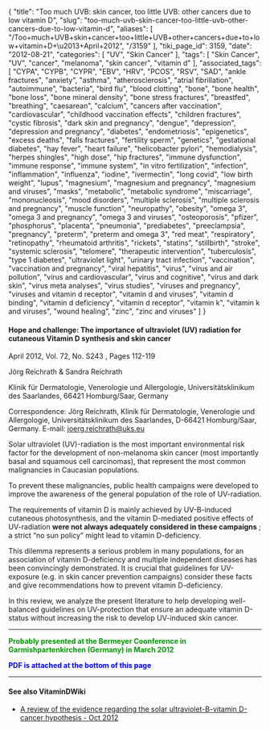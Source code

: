 {
    "title": "Too much UVB: skin cancer, too little UVB: other cancers due to low vitamin D",
    "slug": "too-much-uvb-skin-cancer-too-little-uvb-other-cancers-due-to-low-vitamin-d",
    "aliases": [
        "/Too+much+UVB+skin+cancer+too+little+UVB+other+cancers+due+to+low+vitamin+D+\u2013+April+2012",
        "/3159"
    ],
    "tiki_page_id": 3159,
    "date": "2012-08-21",
    "categories": [
        "UV",
        "Skin Cancer"
    ],
    "tags": [
        "Skin Cancer",
        "UV",
        "cancer",
        "melanoma",
        "skin cancer",
        "vitamin d"
    ],
    "associated_tags": [
        "CYPA",
        "CYPB",
        "CYPR",
        "EBV",
        "HRV",
        "PCOS",
        "RSV",
        "SAD",
        "ankle fractures",
        "anxiety",
        "asthma",
        "atherosclerosis",
        "atrial fibrillation",
        "autoimmune",
        "bacteria",
        "bird flu",
        "blood clotting",
        "bone",
        "bone health",
        "bone loss",
        "bone mineral density",
        "bone stress fractures",
        "breastfed",
        "breathing",
        "caesarean",
        "calcium",
        "cancers after vaccination",
        "cardiovascular",
        "childhood vaccination effects",
        "children fractures",
        "cystic fibrosis",
        "dark skin and pregnancy",
        "dengue",
        "depression",
        "depression and pregnancy",
        "diabetes",
        "endometriosis",
        "epigenetics",
        "excess deaths",
        "falls fractures",
        "fertility sperm",
        "genetics",
        "gestational diabetes",
        "hay fever",
        "heart failure",
        "helicobacter pylori",
        "hemodialysis",
        "herpes shingles",
        "high dose",
        "hip fractures",
        "immune dysfunction",
        "immune response",
        "immune system",
        "in vitro fertilization",
        "infection",
        "inflammation",
        "influenza",
        "iodine",
        "ivermectin",
        "long covid",
        "low birth weight",
        "lupus",
        "magnesium",
        "magnesium and pregnancy",
        "magnesium and viruses",
        "masks",
        "metabolic",
        "metabolic syndrome",
        "miscarriage",
        "mononucleosis",
        "mood disorders",
        "multiple sclerosis",
        "multiple sclerosis and pregnancy",
        "muscle function",
        "neuropathy",
        "obesity",
        "omega 3",
        "omega 3 and pregnancy",
        "omega 3 and viruses",
        "osteoporosis",
        "pfizer",
        "phosphorus",
        "placenta",
        "pneumonia",
        "prediabetes",
        "preeclampsia",
        "pregnancy",
        "preterm",
        "preterm and omega 3",
        "red meat",
        "respiratory",
        "retinopathy",
        "rheumatoid arthritis",
        "rickets",
        "statins",
        "stillbirth",
        "stroke",
        "systemic sclerosis",
        "telomere",
        "therapeutic intervention",
        "tuberculosis",
        "type 1 diabetes",
        "ultraviolet light",
        "urinary tract infection",
        "vaccination",
        "vaccination and pregnancy",
        "viral hepatitis",
        "virus",
        "virus and air pollution",
        "virus and cardiovascular",
        "virus and cognitive",
        "virus and dark skin",
        "virus meta analyses",
        "virus studies",
        "viruses and pregnancy",
        "viruses and vitamin d receptor",
        "vitamin d and viruses",
        "vitamin d binding",
        "vitamin d deficiency",
        "vitamin d receptor",
        "vitamin k",
        "vitamin k and viruses",
        "wound healing",
        "zinc",
        "zinc and viruses"
    ]
}


#### Hope and challenge: The importance of ultraviolet (UV) radiation for cutaneous Vitamin D synthesis and skin cancer

April 2012, Vol. 72, No. S243 , Pages 112-119

Jörg Reichrath & Sandra Reichrath

Klinik für Dermatologie, Venerologie und Allergologie, Universitätsklinikum des Saarlandes, 66421 Homburg/Saar, Germany

Correspondence: Jörg Reichrath, Klinik für Dermatologie, Venerologie und Allergologie, Universitätsklinikum des Saarlandes, D-66421 Homburg/Saar, Germany. E-mail: joerg.reichrath@uks.eu

Solar ultraviolet (UV)-radiation is the most important environmental risk factor for the development of non-melanoma skin cancer (most importantly basal and squamous cell carcinomas), that represent the most common malignancies in Caucasian populations. 

To prevent these malignancies, public health campaigns were developed to improve the awareness of the general population of the role of UV-radiation. 

The requirements of vitamin D is mainly achieved by UV-B-induced cutaneous photosynthesis, and the vitamin D-mediated positive effects of UV-radiation  **were not always adequately considered in these campaigns** ; a strict “no sun policy” might lead to vitamin D-deficiency. 

This dilemma represents a serious problem in many populations, for an association of vitamin D-deficiency and multiple independent diseases has been convincingly demonstrated. It is crucial that guidelines for UV-exposure (e.g. in skin cancer prevention campaigns) consider these facts and give recommendations how to prevent vitamin D-deficiency. 

In this review, we analyze the present literature to help developing well-balanced guidelines on UV-protection that ensure an adequate vitamin D-status without increasing the risk to develop UV-induced skin cancer.

- - - - - - - - - - - - - - - - - - - - 

 **<span style="color:#090;">Probably presented at the Bermeyer Coonference in Garmishpartenkirchen (Germany) in March 2012</span>** 

 **<span style="color:#00F;">PDF is attached at the bottom of this page</span>** 

---

#### See also VitaminDWiki

* [A review of the evidence regarding the solar ultraviolet-B-vitamin D-cancer hypothesis - Oct 2012](/posts/a-review-of-the-evidence-regarding-the-solar-ultraviolet-b-vitamin-d-cancer-hypothesis)